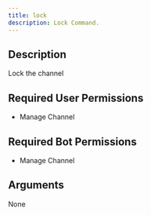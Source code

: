 ```yaml
---
title: lock
description: Lock Command.
---
```


## Description

Lock the channel

## Required User Permissions

- Manage Channel

## Required Bot Permissions

- Manage Channel

## Arguments

None
